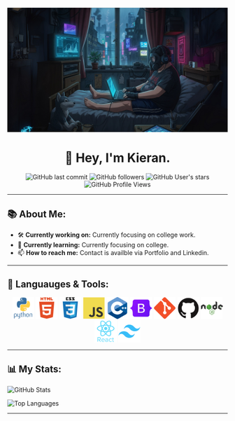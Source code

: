 <div align="center">
  
  ![My Banner Image](Banner_Image.jpg)

  
  # 👋 Hey, I'm Kieran.

  <img alt="GitHub last commit" src="https://img.shields.io/github/last-commit/KieranPritchard/KieranPritchard">
  <img alt="GitHub followers" src="https://img.shields.io/github/followers/KieranPritchard">
  <img alt="GitHub User's stars" src="https://img.shields.io/github/stars/KieranPritchard">
  <img alt="GitHub Profile Views" src="https://komarev.com/ghpvc/?username=KieranPritchard&color=green">

</div>

---
  
## 📚 About Me:
  
  - 🛠️ **Currently working on:** Currently focusing on college work.
  - 🌱 **Currently learning:** Currently focusing on college.
  - 📫 **How to reach me:** Contact is availble via Portfolio and Linkedin.

---

## 🧰 Languauges & Tools:
  
  <div align ="center">
    <img src="https://github.com/devicons/devicon/blob/ca28c779441053191ff11710fe24a9e6c23690d6/icons/python/python-original-wordmark.svg" title="Python" alt="Python" height="50px" width="50px"/>
    <img src="https://github.com/devicons/devicon/blob/ca28c779441053191ff11710fe24a9e6c23690d6/icons/html5/html5-plain-wordmark.svg?plain=1" title="HTML" alt="HTML" height="50px" width="50px"/>
    <img src="https://github.com/devicons/devicon/blob/ca28c779441053191ff11710fe24a9e6c23690d6/icons/css3/css3-original-wordmark.svg?plain=1" title="CSS" alt="CSS" height="50px" width="50px"/>
    <img src="https://github.com/devicons/devicon/blob/ca28c779441053191ff11710fe24a9e6c23690d6/icons/javascript/javascript-original.svg" title="JavaScript" alt="JavaScript" height="50px" width="50px"/>
    <img src="https://github.com/devicons/devicon/blob/ca28c779441053191ff11710fe24a9e6c23690d6/icons/cplusplus/cplusplus-original.svg" title="C++" alt="C++" height="50px" width="50px"/>
    <img src="https://github.com/devicons/devicon/blob/master/icons/bootstrap/bootstrap-original.svg" title="Bootstrap" alt="Bootstrap" height="50px" width="50px">
    <img src="https://github.com/devicons/devicon/blob/master/icons/git/git-plain.svg" title="Git" alt="Git" height="50px" width="50px">
    <img src="https://github.com/devicons/devicon/blob/master/icons/github/github-original.svg" title="Github" alt="Github" height="50px" width="50px">
    <img src="https://github.com/devicons/devicon/blob/master/icons/nodejs/nodejs-original-wordmark.svg" title="NodeJS" alt="NodeJS" height="50px" width="50px">
    <img src="https://github.com/devicons/devicon/blob/master/icons/react/react-original-wordmark.svg" title="React" alt="React" height="50px" width="50px">
    <img src="https://github.com/devicons/devicon/blob/master/icons/tailwindcss/tailwindcss-original.svg" title="Tailwind" alt="Tailwind" height="50px" width="50px">
  </div>

---

## 📊 My Stats:

<p>
  <picture>
    <source media="(prefers-color-scheme: dark)" srcset="https://github-readme-stats.vercel.app/api?username=KieranPritchard&show_icons=true&theme=holi">
    <img src="https://github-readme-stats.vercel.app/api?username=KieranPritchard&show_icons=true&theme=default" alt="GitHub Stats">
  </picture>
</p>

<p>
  <picture>
    <!-- Dark Mode -->
    <source media="(prefers-color-scheme: dark)" srcset="https://github-readme-stats.vercel.app/api/top-langs/?username=KieranPritchard&theme=holi">
    <!-- Light Mode -->
    <img src="https://github-readme-stats.vercel.app/api/top-langs/?username=KieranPritchard&theme=default" alt="Top Languages">
  </picture>
</p>


---

<!---
KieranPritchard/KieranPritchard is a ✨ special ✨ repository because its `README.md` (this file) appears on your GitHub profile.
You can click the Preview link to take a look at your changes.
--->
